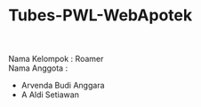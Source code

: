 # Tubes-PWL-WebApotek
<br><br>
Nama Kelompok : Roamer <br>
Nama Anggota :
- Arvenda Budi Anggara
- A Aldi Setiawan
